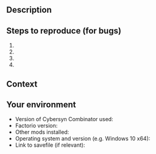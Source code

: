 <!-- Provide a general summary of the issue in the Title above -->

## Description
<!-- Describe your issue in detail -->
<!-- If you're reporting a bug, tell us what is happening
      and what you expected would happen instead. -->
<!-- If you're suggesting a feature/change/improvement, tell us how it should work. -->

## Steps to reproduce (for bugs)
<!-- Provide an unambiguous set of steps to reliably reproduce this bug. -->
 1.
 2.
 3.
 4.

## Context
<!-- How has this issue affected you? What are you trying to accomplish? -->
<!-- Providing context helps us come up with a solution that is the most useful in the real world -->

## Your environment
<!-- Include as many relevant details as possible about the environment you experienced the bug in -->
 - Version of Cybersyn Combinator used:
 - Factorio version:
 - Other mods installed:
 - Operating system and version (e.g. Windows 10 x64):
 - Link to savefile (if relevant):
